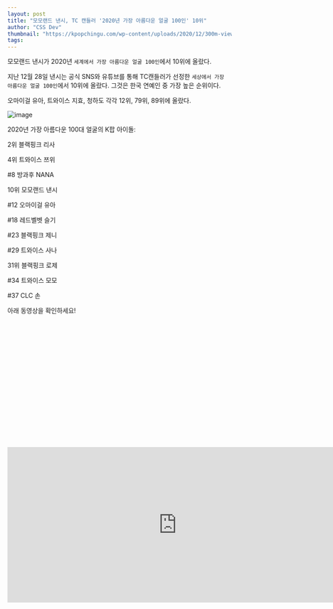 ```yaml
---
layout: post
title: "모모랜드 낸시, TC 캔들러 '2020년 가장 아름다운 얼굴 100인' 10위"
author: "CSS Dev"
thumbnail: "https://kpopchingu.com/wp-content/uploads/2020/12/300m-views-2020-12-28T154422.311-890x512.png"
tags: 
---
```



모모랜드 낸시가 2020년 `세계에서 가장 아름다운 얼굴 100인`에서 10위에 올랐다.

지난 12월 28일 낸시는 공식 SNS와 유튜브를 통해 TC캔들러가 선정한 `세상에서 가장 아름다운 얼굴 100인`에서 10위에 올랐다. 그것은 한국 연예인 중 가장 높은 순위이다.

오마이걸 유아, 트와이스 지효, 청하도 각각 12위, 79위, 89위에 올랐다.

![image](https://kpopchingu.com/wp-content/uploads/2020/12/12-2-1024x572.png)

2020년 가장 아름다운 100대 얼굴의 K팝 아이돌:

2위 블랙핑크 리사

4위 트와이스 쯔위

#8 방과후 NANA

10위 모모랜드 낸시

#12 오마이걸 유아

#18 레드벨벳 슬기

#23 블랙핑크 제니

#29 트와이스 사나

31위 블랙핑크 로제

#34 트와이스 모모

#37 CLC 손

아래 동영상을 확인하세요!


<div class="video_wrapper" style="padding-top: 56.25%;">
    <iframe width="760" height="350" frameborder="0" allow="accelerometer; autoplay; clipboard-write; encrypted-media; gyroscope; picture-in-picture" allowfullscreen="" class="lazyload" src="https://www.youtube.com/embed/GbaK1xs_9Lw"></iframe>
</div>
